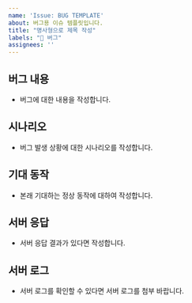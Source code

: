 ```yaml
---
name: 'Issue: BUG TEMPLATE'  
about: 버그용 이슈 템플릿입니다.  
title: "명사형으로 제목 작성"  
labels: "🐛 버그"  
assignees: ''
---
```


## 버그 내용
- 버그에 대한 내용을 작성합니다.
## 시나리오
- 버그 발생 상황에 대한 시나리오를 작성합니다.
## 기대 동작
- 본래 기대하는 정상 동작에 대하여 작성합니다.
## 서버 응답
- 서버 응답 결과가 있다면 작성합니다.
## 서버 로그
- 서버 로그를 확인할 수 있다면 서버 로그를 첨부 바랍니다.
